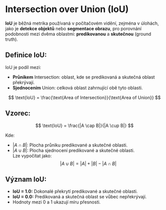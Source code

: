 # Intersection over Union (IoU)
**IoU** je běžná metrika používaná v počítačovém vidění, zejména v úlohách, jako je **detekce objektů** nebo **segmentace obrazu**, pro porovnání podobnosti mezi dvěma oblastmi: **predikovanou** a **skutečnou** (ground truth).

## Definice IoU:

IoU je podíl mezi:
- **Průnikem** $\text{Intersection}$: oblast, kde se predikovaná a skutečná oblast překrývají.
- **Sjednocením** $\text{Union}$: celková oblast zahrnující obě tyto oblasti.

$$
\text{IoU} = \frac{\text{Area of Intersection}}{\text{Area of Union}}
$$
## Vzorec:

$$
\text{IoU} = \frac{|A \cap B|}{|A \cup B|}
$$

Kde:
- $|A \cap B|$: Plocha průniku predikované a skutečné oblasti.
- $|A \cup B|$: Plocha sjednocení predikované a skutečné oblasti.  
Lze vypočítat jako:
$$
|A \cup B| = |A| + |B| - |A \cap B|
$$

## Význam IoU:
- **IoU = 1.0:** Dokonalé překrytí predikované a skutečné oblasti.
- **IoU = 0.0:** Predikovaná a skutečná oblast se vůbec nepřekrývají.
- Hodnoty mezi 0 a 1 ukazují míru přesnosti.
